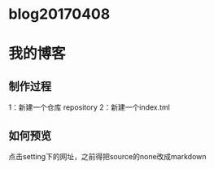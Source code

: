 # blog20170408
# 我的博客

## 制作过程

1：新建一个仓库 repository
2：新建一个index.tml

## 如何预览

点击setting下的网址，之前得把source的none改成markdown
